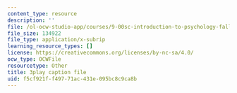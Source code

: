 ```yaml
---
content_type: resource
description: ''
file: /ol-ocw-studio-app/courses/9-00sc-introduction-to-psychology-fall-2011/f5cf921ff49771ac431e095bc8c9ca8b_Qw4SkvZ03cc.srt
file_size: 134922
file_type: application/x-subrip
learning_resource_types: []
license: https://creativecommons.org/licenses/by-nc-sa/4.0/
ocw_type: OCWFile
resourcetype: Other
title: 3play caption file
uid: f5cf921f-f497-71ac-431e-095bc8c9ca8b
---
```

